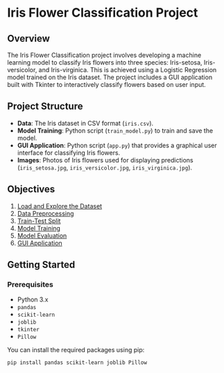 # Iris Flower Classification Project

## Overview

The Iris Flower Classification project involves developing a machine learning model to classify Iris flowers into three species: Iris-setosa, Iris-versicolor, and Iris-virginica. This is achieved using a Logistic Regression model trained on the Iris dataset. The project includes a GUI application built with Tkinter to interactively classify flowers based on user input.

## Project Structure

- **Data**: The Iris dataset in CSV format (`iris.csv`).
- **Model Training**: Python script (`train_model.py`) to train and save the model.
- **GUI Application**: Python script (`app.py`) that provides a graphical user interface for classifying Iris flowers.
- **Images**: Photos of Iris flowers used for displaying predictions (`iris_setosa.jpg`, `iris_versicolor.jpg`, `iris_virginica.jpg`).

## Objectives

1. [Load and Explore the Dataset](#load-and-explore-the-dataset)
2. [Data Preprocessing](#data-preprocessing)
3. [Train-Test Split](#train-test-split)
4. [Model Training](#model-training)
5. [Model Evaluation](#model-evaluation)
6. [GUI Application](#gui-application)

## Getting Started

### Prerequisites

- Python 3.x
- `pandas`
- `scikit-learn`
- `joblib`
- `tkinter`
- `Pillow`

You can install the required packages using pip:

```bash
pip install pandas scikit-learn joblib Pillow
